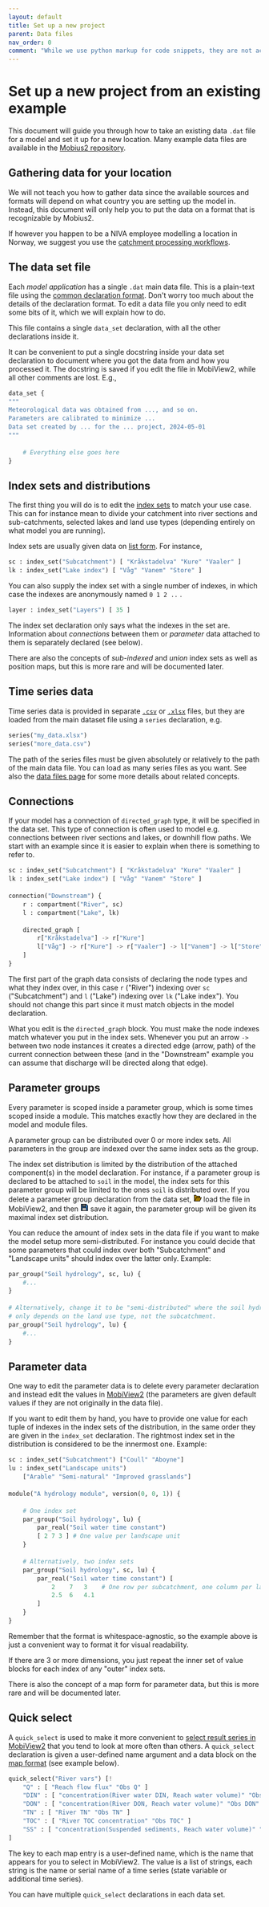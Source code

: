 ```yaml
---
layout: default
title: Set up a new project
parent: Data files
nav_order: 0
comment: "While we use python markup for code snippets, they are not actually python, it just creates convenient coloring for this format."
---
```


# Set up a new project from an existing example

This document will guide you through how to take an existing data `.dat` file for a model and set it up for a new location. Many example data files are available in the [Mobius2 repository](https://github.com/NIVANorge/Mobius2/tree/main/models/data).

## Gathering data for your location

We will not teach you how to gather data since the available sources and formats will depend on what country you are setting up the model in. Instead, this document will only help you to put the data on a format that is recognizable by Mobius2.

If however you happen to be a NIVA employee modelling a location in Norway, we suggest you use the [catchment processing workflows](https://nivanorge.github.io/catchment_processing_workflows/).

## The data set file

Each *model application* has a single `.dat` main data file. This is a plain-text file using the [common declaration format](../mobius2docs/declaration_format.html). Don't worry too much about the details of the declaration format. To edit a data file you only need to edit some bits of it, which we will explain how to do.

This file contains a single `data_set` declaration, with all the other declarations inside it.

It can be convenient to put a single docstring inside your data set declaration to document where you got the data from and how you processed it. The docstring is saved if you edit the file in MobiView2, while all other comments are lost. E.g.,

```python
data_set {
"""
Meteorological data was obtained from ..., and so on.
Parameters are calibrated to minimize ...
Data set created by ... for the ... project, 2024-05-01
"""

	# Everything else goes here
}
```

## Index sets and distributions

The first thing you will do is to edit the [index sets](../mobius2docs/central_concepts.html#index-sets-and-distributions) to match your use case. This can for instance mean to divide your catchment into river sections and sub-catchments, selected lakes and land use types (depending entirely on what model you are running).

Index sets are usually given data on [list form](../mobius2docs/declaration_format.html#data-blocks). For instance,

```python
sc : index_set("Subcatchment") [ "Kråkstadelva" "Kure" "Vaaler" ]
lk : index_set("Lake index") [ "Våg" "Vanem" "Store" ]
```

You can also supply the index set with a single number of indexes, in which case the indexes are anonymously named `0 1 2 ..` .

```python
layer : index_set("Layers") [ 35 ]
```

The index set declaration only says what the indexes in the set are. Information about *connections* between them or *parameter* data attached to them is separately declared (see below).

There are also the concepts of *sub-indexed* and *union* index sets as well as position maps, but this is more rare and will be documented later.

## Time series data

Time series data is provided in separate [`.csv`](csv_format.html) or [`.xlsx`](xlsx_format.html) files, but they are loaded from the main dataset file using a `series` declaration, e.g.

```python
series("my_data.xlsx")
series("more_data.csv")
```

The path of the series files must be given absolutely or relatively to the path of the main data file. You can load as many series files as you want. See also the [data files page](datafiles.html) for some more details about related concepts.

## Connections

If your model has a connection of `directed_graph` type, it will be specified in the data set. This type of connection is often used to model e.g. connections between river sections and lakes, or downhill flow paths. We start with an example since it is easier to explain when there is something to refer to.

```python
sc : index_set("Subcatchment") [ "Kråkstadelva" "Kure" "Vaaler" ]
lk : index_set("Lake index") [ "Våg" "Vanem" "Store" ]

connection("Downstream") {
	r : compartment("River", sc)
	l : compartment("Lake", lk)
	
	directed_graph [
		r["Kråkstadelva"] -> r["Kure"]
		l["Våg"] -> r["Kure"] -> r["Vaaler"] -> l["Vanem"] -> l["Store"]
	]
}
```

The first part of the graph data consists of declaring the node types and what they index over, in this case `r` ("River") indexing over `sc` ("Subcatchment") and `l` ("Lake") indexing over `lk` ("Lake index"). You should not change this part since it must match objects in the model declaration.

What you edit is the `directed_graph` block. You must make the node indexes match whatever you put in the index sets. Whenever you put an arrow `->` between two node instances it creates a directed edge (arrow, path) of the current connection between these (and in the "Downstream" example you can assume that discharge will be directed along that edge).

## Parameter groups

Every parameter is scoped inside a parameter group, which is some times scoped inside a module. This matches exactly how they are declared in the model and module files.

A parameter group can be distributed over 0 or more index sets. All parameters in the group are indexed over the same index sets as the group.

The index set distribution is limited by the distribution of the attached component(s) in the model declaration. For instance, if a parameter group is declared to be attached to `soil` in the model, the index sets for this parameter group will be limited to the ones `soil` is distributed over. If you delete a parameter group declaration from the data set, ![Load](../img/toolbar/Open.png) load the file in MobiView2, and then ![Save](../img/toolbar/Save.png) save it again, the parameter group will be given its maximal index set distribution.

You can reduce the amount of index sets in the data file if you want to make the model setup more semi-distributed. For instance you could decide that some parameters that could index over both "Subcatchment" and "Landscape units" should index over the latter only. Example:

```python
par_group("Soil hydrology", sc, lu) {
	#...
}

# Alternatively, change it to be "semi-distributed" where the soil hydrology 
# only depends on the land use type, not the subcatchment.
par_group("Soil hydrology", lu) {
	#...
}
```

## Parameter data

One way to edit the parameter data is to delete every parameter declaration and instead edit the values in [MobiView2](../mobiviewdocs/parameters.html) (the parameters are given default values if they are not originally in the data file). 

If you want to edit them by hand, you have to provide one value for each tuple of indexes in the index sets of the distribution, in the same order they are given in the `index_set` declaration. The rightmost index set in the distribution is considered to be the innermost one. Example:

```python
sc : index_set("Subcatchment") ["Coull" "Aboyne"]
lu : index_set("Landscape units")
	["Arable" "Semi-natural" "Improved grasslands"]

module("A hydrology module", version(0, 0, 1)) {
	
	# One index set
	par_group("Soil hydrology", lu) {
		par_real("Soil water time constant")
		[ 2 7 3 ] # One value per landscape unit
	}

	# Alternatively, two index sets
	par_group("Soil hydrology", sc, lu) {
		par_real("Soil water time constant") [
			2    7   3    # One row per subcatchment, one column per landscape unit
			2.5  6   4.1
		]
	}
}
```

Remember that the format is whitespace-agnostic, so the example above is just a convenient way to format it for visual readability.

If there are 3 or more dimensions, you just repeat the inner set of value blocks for each index of any "outer" index sets.

There is also the concept of a map form for parameter data, but this is more rare and will be documented later.

## Quick select

A `quick_select` is used to make it more convenient to [select result series in MobiView2](../mobiviewdocs/plots.html) that you tend to look at more often than others. A `quick_select` declaration is given a user-defined name argument and a data block on the [map format](../mobius2docs/declaration_format.html#maps) (see example below).

```python
quick_select("River vars") [!
	"Q" : [ "Reach flow flux" "Obs Q" ]
	"DIN" : [ "concentration(River water DIN, Reach water volume)" "Obs DIN" ]
	"DON" : [ "concentration(River DON, Reach water volume)" "Obs DON" ]
	"TN" : [ "River TN" "Obs TN" ]
	"TOC" : [ "River TOC concentration" "Obs TOC" ]
	"SS" : [ "concentration(Suspended sediments, Reach water volume)" "Obs SS" ]
]
```

The key to each map entry is a user-defined name, which is the name that appears for you to select in MobiView2. The value is a list of strings, each string is the name or serial name of a time series (state variable or additional time series).

You can have multiple `quick_select` declarations in each data set.